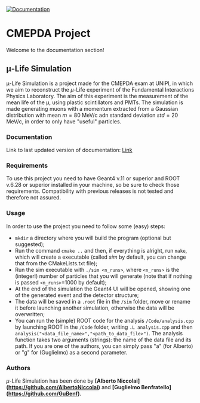 [![Documentation](https://img.shields.io/badge/docs-online-blue?logo=github)](https://GuBenf.github.io/CMEPDA_project/)
# CMEPDA Project
Welcome to the documentation section!

## μ-Life Simulation
μ-Life Simulation is a project made for the CMEPDA exam at UNIPI, in which we aim to reconstruct the $\mu$-Life experiment of the Fundamental Interactions Physics Laboratory.
The aim of this experiment is the measurement of the mean life of the μ, using plastic scintillators and PMTs.
The simulation is made generating muons with a momentum extracted from a Gaussian distribution with mean $m =80$ MeV/c adn standard deviation $std = 20$ MeV/c, in order to only have "useful" particles.

### Documentation
Link to last updated version of documentation: [Link](https://GuBenf.github.io/CMEPDA_project/)

### Requirements
To use this project you need to have Geant4 v.11 or superior and ROOT v.6.28 or superior installed in your machine, so be sure to check those requirements.
Compatibility with previous releases is not tested and therefore not assured.

### Usage
In order to use the project you need to follow some (easy) steps:
- `mkdir` a directory where you will build the program (optional but suggested);
- Run the command `cmake ..` and then, if everything is alright, run `make`, which will create a executable (called _sim_ by default, you can change that from the CMakeLists.txt file);
- Run the sim executable with `./sim <n_runs>`, where `<n_runs>` is the (integer!) number of particles that you will generate (note that if nothing is passed `<n_runs>`=1000 by default);
- At the end of the simulation the Geant4 UI will be opened, showing one of the generated event and the detector structure;
- The data will be saved in a `.root` file in the `/sim` folder, move or rename it before launching another simulation, otherwise the data will be overwritten;
- You can run the (simple) ROOT code for the analysis `/Code/analysis.cpp` by launching ROOT in the `/Code` folder, writing `.L analysis.cpp` and then `analysis("<data_file_name>","<path_to_data_file>")`. The analysis function takes two arguments (strings): the name of the data file and its path. If you are one of the authors, you can simply pass "a" (for Alberto) or "g" for (Guglielmo) as a second parameter.

### Authors
$\mu$-Life Simulation has been done by **[Alberto Niccolai] (https://github.com/AlbertoNiccolai)**  and **[Guglielmo Benfratello] (https://github.com/GuBenf)**.
